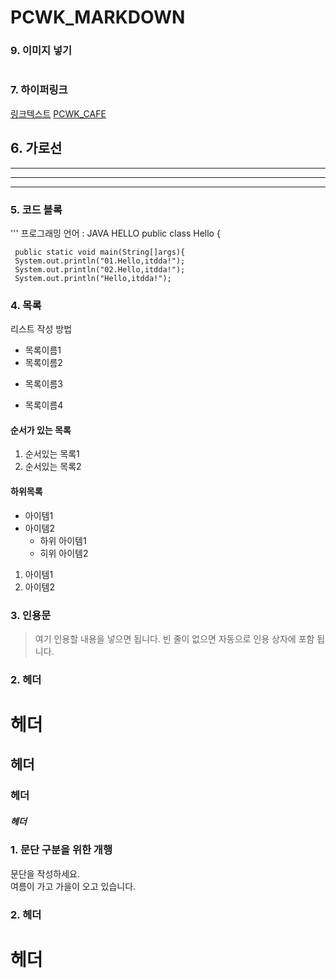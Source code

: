 # PCWK_MARKDOWN
### 9. 이미지 넣기
![]()


### 7. 하이퍼링크
[링크텍스트](링크URL "설명문구")
[PCWK_CAFE](https://cafe.daum.net/pcwk"RPA_CLASS")

## 6. 가로선
---
***
---


### 5. 코드 블록
''' 프로그래밍 언어 : JAVA HELLO
public class Hello {

     public static void main(String[]args){
     System.out.println("01.Hello,itdda!");
     System.out.println("02.Hello,itdda!");
     System.out.println("Hello,itdda!");
     


### 4. 목록
리스트 작성 방법
* 목록이름1
* 목록이름2
- 목록이름3
+ 목록이름4

#### 순서가 있는 목록
1. 순서있는 목록1
2. 순서있는 목록2

#### 하위목록
- 아이템1
- 아이템2
     - 하위 아이템1
     * 히위 아이템2
1. 아이템1
2. 아이템2

### 3. 인용문
> 여기 인용할 내용을 넣으면 됩니다.
> 빈 줄이 없으면 자동으로 인용 상자에 포함 됩니다.

### 2. 헤더

# 헤더
## 헤더
### 헤더
##### 헤더

### 1. 문단 구분을 위한 개행

문단을 작성하세요.  
여름이 가고 가을이 오고 있습니다.  

### 2. 헤더
# 헤더
